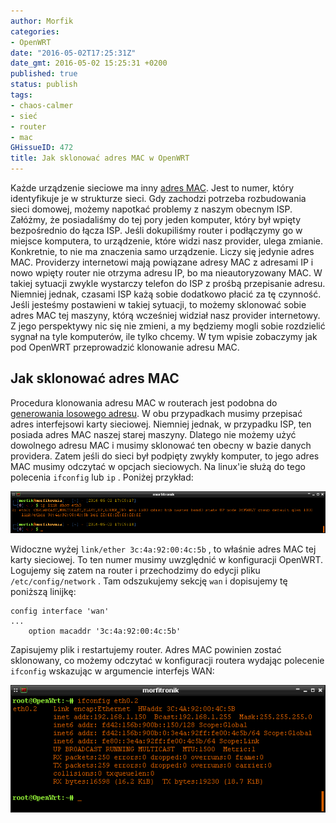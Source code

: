 ```yaml
---
author: Morfik
categories:
- OpenWRT
date: "2016-05-02T17:25:31Z"
date_gmt: 2016-05-02 15:25:31 +0200
published: true
status: publish
tags:
- chaos-calmer
- sieć
- router
- mac
GHissueID: 472
title: Jak sklonować adres MAC w OpenWRT
---
```


Każde urządzenie sieciowe ma inny [adres MAC](https://pl.wikipedia.org/wiki/Adres_MAC). Jest to
numer, który identyfikuje je w strukturze sieci. Gdy zachodzi potrzeba rozbudowania sieci domowej,
możemy napotkać problemy z naszym obecnym ISP. Załóżmy, że posiadaliśmy do tej pory jeden komputer,
który był wpięty bezpośrednio do łącza ISP. Jeśli dokupiliśmy router i podłączymy go w miejsce
komputera, to urządzenie, które widzi nasz provider, ulega zmianie. Konkretnie, to nie ma znaczenia
samo urządzenie. Liczy się jedynie adres MAC. Providerzy internetowi mają powiązane adresy MAC z
adresami IP i nowo wpięty router nie otrzyma adresu IP, bo ma nieautoryzowany MAC. W takiej sytuacji
zwykle wystarczy telefon do ISP z prośbą przepisanie adresu. Niemniej jednak, czasami ISP każą sobie
dodatkowo płacić za tę czynność. Jeśli jesteśmy postawieni w takiej sytuacji, to możemy sklonować
sobie adres MAC tej maszyny, którą wcześniej widział nasz provider internetowy. Z jego perspektywy
nic się nie zmieni, a my będziemy mogli sobie rozdzielić sygnał na tyle komputerów, ile tylko
chcemy. W tym wpisie zobaczymy jak pod OpenWRT przeprowadzić klonowanie adresu MAC.

<!--more-->
## Jak sklonować adres MAC

Procedura klonowania adresu MAC w routerach jest podobna do [generowania losowego
adresu](/post/jak-przypisac-losowy-adres-mac-interfejsu/). W obu przypadkach musimy
przepisać adres interfejsowi karty sieciowej. Niemniej jednak, w przypadku ISP, ten posiada adres
MAC naszej starej maszyny. Dlatego nie możemy użyć dowolnego adresu MAC i musimy sklonować ten
obecny w bazie danych providera. Zatem jeśli do sieci był podpięty zwykły komputer, to jego adres
MAC musimy odczytać w opcjach sieciowych. Na linux'ie służą do tego polecenia `ifconfig` lub `ip` .
Poniżej przykład:

![](/img/2016/05/1.sklonowac-adres-mac-komputer-openwrt.png#huge)

Widoczne wyżej `link/ether 3c:4a:92:00:4c:5b` , to właśnie adres MAC tej karty sieciowej. To ten
numer musimy uwzględnić w konfiguracji OpenWRT. Logujemy się zatem na router i przechodzimy do
edycji pliku `/etc/config/network` . Tam odszukujemy sekcję `wan` i dopisujemy tę poniższą linijkę:

    config interface 'wan'
    ...
        option macaddr '3c:4a:92:00:4c:5b'

Zapisujemy plik i restartujemy router. Adres MAC powinien zostać sklonowany, co możemy odczytać w
konfiguracji routera wydając polecenie `ifconfig` wskazując w argumencie interfejs WAN:

![](/img/2016/05/2.sklonowac-adres-mac-komputer-openwrt.png#big)
